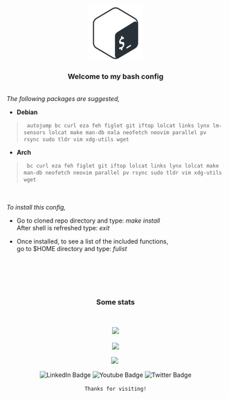 <div align="center">
  <p><br><br></p>
    <img src="https://github.com/devicons/devicon/blob/master/icons/bash/bash-plain.svg" width="128" height="128">
</div>

<div align="center">

  ### Welcome to my bash config
</div>

<div>
  <p><br>
  <em>The following packages are suggested,</em>
  </p>
  
*  <b>Debian</b>
>      autojump bc curl eza feh figlet git iftop lolcat links lynx lm-sensors lolcat make man-db nala neofetch neovim parallel pv rsync sudo tldr vim xdg-utils wget

*  <b>Arch</b>
>      bc curl eza feh figlet git iftop lolcat links lynx lolcat make man-db neofetch neovim parallel pv rsync sudo tldr vim xdg-utils wget
</div>

<div>
  <p><br><br>
  <em>To install this config,</em>
  </p>
  
*  Go to cloned repo directory and type: <em>make install</em><br>After shell is refreshed type: <em>exit</em>

*  Once installed, to see a list of the included functions,<br>go to $HOME directory and type:  <em>fulist</em>
</div>

  <p><br><br><br><br></p>

<div align="center">
  
  ### Some stats
</div>

<div align="center">
  <p><br></p>
  <img src="http://github-readme-streak-stats.herokuapp.com?user=thorbits&theme=transparent"/><br><br>
  <img src="https://github-readme-stats.vercel.app/api/top-langs/?username=thorbits&layout=compact&theme=transparent"/>
</div>

<div align="center">
  <p></p>
  <img src="https://img.shields.io/github/commit-activity/t/thorbits/thbashrc">
  <img src="https://komarev.com/ghpvc/?username=thorbits&style=flat-square&color=blue" alt=""/>
</div>

<div align="center">
  <p></p>
  <img src="https://img.shields.io/badge/LinkedIn-blue?style=for-the-badge&logo=linkedin&logoColor=white" alt="LinkedIn Badge"/>
  <img src="https://img.shields.io/badge/YouTube-red?style=for-the-badge&logo=youtube&logoColor=white" alt="Youtube Badge"/>
  <img src="https://img.shields.io/badge/Twitter-blue?style=for-the-badge&logo=twitter&logoColor=white" alt="Twitter Badge"/>
</div>

<div align="center">
  <p></p>
  
  ``Thanks for visiting!``
<br>
</div>
